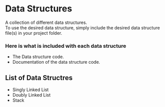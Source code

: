# Data Structures
A collection of different data structures.
<br />
To use the desired data structure, simply include the desired data structure file(s) in your project folder.

### Here is what is included with each data structure
- The Data structure code.
- Documentation of the data structure code. 

## List of Data Structres
- Singly Linked List
- Doubly Linked List
- Stack

<br />
